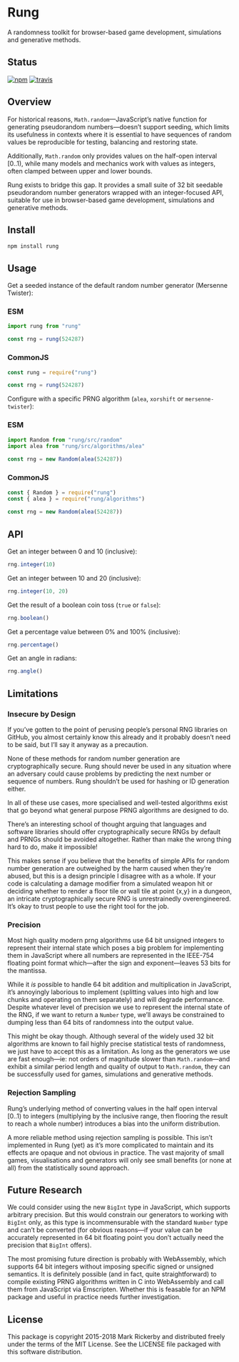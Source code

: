 # Rung

A randomness toolkit for browser-based game development, simulations and generative methods.

## Status

[![npm](https://img.shields.io/npm/v/rung.svg)](https://npmjs.org/package/rung)
[![travis](https://img.shields.io/travis/maetl/rung.svg)](https://travis-ci.org/maetl/rung)

## Overview

For historical reasons, `Math.random`—JavaScript’s native function for generating pseudorandom numbers—doesn’t support seeding, which limits its usefulness in contexts where it is essential to have sequences of random values be reproducible for testing, balancing and restoring state.

Additionally, `Math.random` only provides values on the half-open interval [0..1), while many models and mechanics work with values as integers, often clamped between upper and lower bounds.

Rung exists to bridge this gap. It provides a small suite of 32 bit seedable pseudorandom number generators wrapped with an integer-focused API, suitable for use in browser-based game development, simulations and generative methods.

## Install

```
npm install rung
```

## Usage

Get a seeded instance of the default random number generator (Mersenne Twister):

### ESM

```js
import rung from "rung"

const rng = rung(524287)
```

### CommonJS

```js
const rung = require("rung")

const rng = rung(524287)
```

Configure with a specific PRNG algorithm (`alea`, `xorshift` or `mersenne-twister`):

### ESM

```js
import Random from "rung/src/random"
import alea from "rung/src/algorithms/alea"

const rng = new Random(alea(524287))
```

### CommonJS

```js
const { Random } = require("rung")
const { alea } = require("rung/algorithms")

const rng = new Random(alea(524287))
```

## API

Get an integer between 0 and 10 (inclusive):

```js
rng.integer(10)
```

Get an integer between 10 and 20 (inclusive):

```js
rng.integer(10, 20)
```

Get the result of a boolean coin toss (`true` or `false`):

```js
rng.boolean()
```

Get a percentage value between 0% and 100% (inclusive):

```js
rng.percentage()
```

Get an angle in radians:

```js
rng.angle()
```

## Limitations

### Insecure by Design

If you’ve gotten to the point of perusing people’s personal RNG libraries on GitHub, you almost certainly know this already and it probably doesn’t need to be said, but I’ll say it anyway as a precaution.

None of these methods for random number generation are cryptographically secure. Rung should never be used in any situation where an adversary could cause problems by predicting the next number or sequence of numbers. Rung shouldn’t be used for hashing or ID generation either.

In all of these use cases, more specialised and well-tested algorithms exist that go beyond what general purpose PRNG algorithms are designed to do.

There’s an interesting school of thought arguing that languages and software libraries should offer cryptographically secure RNGs by default and PRNGs should be avoided altogether. Rather than make the wrong thing hard to do, make it impossible!

This makes sense if you believe that the benefits of simple APIs for random number generation are outweighed by the harm caused when they’re abused, but this is a design principle I disagree with as a whole. If your code is calculating a damage modifier from a simulated weapon hit or deciding whether to render a floor tile or wall tile at point {x,y} in a dungeon, an intricate cryptographically secure RNG is unrestrainedly overengineered. It’s okay to trust people to use the right tool for the job.

### Precision

Most high quality modern prng algorithms use 64 bit unsigned integers to represent their internal state which poses a big problem for implementing them in JavaScript where all numbers are represented in the IEEE-754 floating point format which—after the sign and exponent—leaves 53 bits for the mantissa.

While it *is* possible to handle 64 bit addition and multiplication in JavaScript, it’s annoyingly laborious to implement (splitting values into high and low chunks and operating on them separately) and will degrade performance. Despite whatever level of precision we use to represent the internal state of the RNG, if we want to return a `Number` type, we’ll aways be constrained to dumping less than 64 bits of randomness into the output value.

This might be okay though. Although several of the widely used 32 bit algorithms are known to fail highly precise statistical tests of randomness, we just have to accept this as a limitation. As long as the generators we use are fast enough—ie: not orders of magnitude slower than `Math.random`—and exhibit a similar period length and quality of output to `Math.random`, they can be successfully used for games, simulations and generative methods.

### Rejection Sampling

Rung’s underlying method of converting values in the half open interval [0..1) to integers (multiplying by the inclusive range, then flooring the result to reach a whole number) introduces a bias into the uniform distribution.

A more reliable method using rejection sampling is possible. This isn’t implemented in Rung (yet) as it’s more complicated to maintain and its effects are opaque and not obvious in practice. The vast majority of small games, visualisations and generators will only see small benefits (or none at all) from the statistically sound approach.

## Future Research

We could consider using the new `BigInt` type in JavaScript, which supports arbitrary precision. But this would constrain our generators to working with `BigInt` only, as this type is incommensurable with the standard `Number` type and can’t be converted (for obvious reasons—if your value can be accurately represented in 64 bit floating point you don’t actually need the precision that `BigInt` offers).

The most promising future direction is probably with WebAssembly, which supports 64 bit integers without imposing specific signed or unsigned semantics. It is definitely possible (and in fact, quite straightforward) to compile existing PRNG algorithms written in C into WebAssembly and call them from JavaScript via Emscripten. Whether this is feasable for an NPM package and useful in practice needs further investigation.

## License

This package is copyright 2015-2018 Mark Rickerby and distributed freely under the terms of the MIT License. See the LICENSE file packaged with this software distribution.
